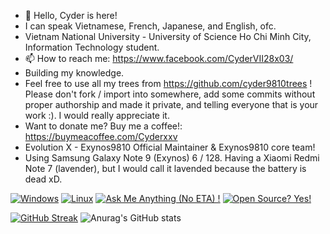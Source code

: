 - 👋 Hello, Cyder is here!
- I can speak Vietnamese, French, Japanese, and English, ofc.
- Vietnam National University - University of Science Ho Chi Minh City, Information Technology student.
- 📫 How to reach me: https://www.facebook.com/CyderVII28x03/
- Building my knowledge.
- Feel free to use all my trees from https://github.com/cyder9810trees ! Please don't fork / import into somewhere, add some commits without proper authorship and made it private, and telling everyone that is your work :). I would really appreciate it.
- Want to donate me? Buy me a coffee!: https://buymeacoffee.com/Cyderxxv
- Evolution X - Exynos9810 Official Maintainer & Exynos9810 core team!
- Using Samsung Galaxy Note 9 (Exynos) 6 / 128. Having a Xiaomi Redmi Note 7 (lavender), but I would call it lavended because the battery is dead xD.

[![Windows](https://svgshare.com/i/ZhY.svg)](https://svgshare.com/i/ZhY.svg) 
[![Linux](https://svgshare.com/i/Zhy.svg)](https://svgshare.com/i/Zhy.svg)
[![Ask Me Anything (No ETA) !](https://img.shields.io/badge/Ask%20me-anything-1abc9c.svg)](https://t.me/Cyderxxv)
[![Open Source? Yes!](https://badgen.net/badge/Open%20Source%20%3F/Yes%21/blue?icon=github)](https://github.com/Naereen/badges/)

<!---
CyderVII28x03/CyderVII28x03 is a ✨ special ✨ repository because its `README.md` (this file) appears on your GitHub profile.
You can click the Preview link to take a look at your changes.
--->

[![GitHub Streak](https://streak-stats.demolab.com/?user=Cyderxxv)](https://git.io/streak-stats)
![Anurag's GitHub stats](https://github-readme-stats.vercel.app/api?username=Cyderxxv&show_icons=true&theme=radical)
